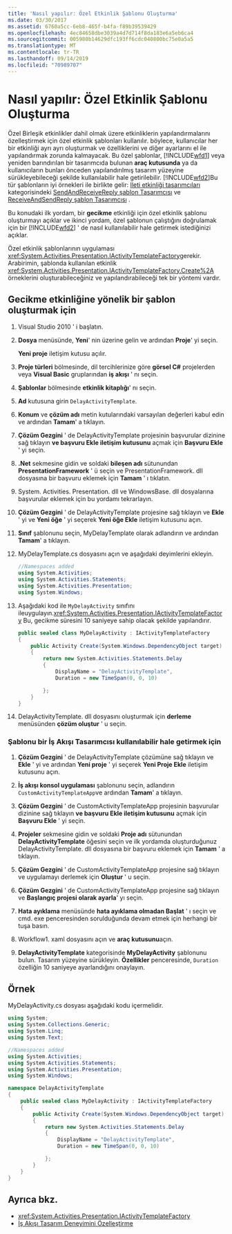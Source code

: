 ```yaml
---
title: 'Nasıl yapılır: Özel Etkinlik Şablonu Oluşturma'
ms.date: 03/30/2017
ms.assetid: 6760a5cc-6eb8-465f-b4fa-f89b39539429
ms.openlocfilehash: 4ec84658dbe3039a4d7d714f8da183e6a5eb6ca4
ms.sourcegitcommit: 005980b14629dfc193ff6cdc040800bc75e0a5a5
ms.translationtype: MT
ms.contentlocale: tr-TR
ms.lasthandoff: 09/14/2019
ms.locfileid: "70989707"
---
```

# <a name="how-to-create-a-custom-activity-template"></a>Nasıl yapılır: Özel Etkinlik Şablonu Oluşturma

Özel Birleşik etkinlikler dahil olmak üzere etkinliklerin yapılandırmalarını özelleştirmek için özel etkinlik şablonları kullanılır. böylece, kullanıcılar her bir etkinliği ayrı ayrı oluşturmak ve özelliklerini ve diğer ayarlarını el ile yapılandırmak zorunda kalmayacak. Bu özel şablonlar, [!INCLUDE[wfd1](../../../includes/wfd1-md.md)] veya yeniden barındırılan bir tasarımcıda bulunan **araç kutusunda** ya da kullanıcıların bunları önceden yapılandırılmış tasarım yüzeyine sürükleyebileceği şekilde kullanılabilir hale getirilebilir. [!INCLUDE[wfd2](../../../includes/wfd2-md.md)]Bu tür şablonların iyi örnekleri ile birlikte gelir: [Ileti etkinliği tasarımcıları](/visualstudio/workflow-designer/messaging-activity-designers) kategorisindeki [SendAndReceiveReply şablon Tasarımcısı](/visualstudio/workflow-designer/sendandreceivereply-template-designer) ve [ReceiveAndSendReply şablon Tasarımcısı](/visualstudio/workflow-designer/receiveandsendreply-template-designer) .

 Bu konudaki ilk yordam, bir **gecikme** etkinliği için özel etkinlik şablonu oluşturmayı açıklar ve ikinci yordam, özel şablonun çalıştığını doğrulamak için bir [!INCLUDE[wfd2](../../../includes/wfd2-md.md)] ' de nasıl kullanılabilir hale getirmek istediğinizi açıklar.

 Özel etkinlik şablonlarının uygulaması <xref:System.Activities.Presentation.IActivityTemplateFactory>gerekir. Arabirimin, şablonda kullanılan etkinlik <xref:System.Activities.Presentation.IActivityTemplateFactory.Create%2A> örneklerini oluşturabileceğiniz ve yapılandırabileceği tek bir yöntemi vardır.

## <a name="to-create-a-template-for-the-delay-activity"></a>Gecikme etkinliğine yönelik bir şablon oluşturmak için

1. Visual Studio 2010 ' i başlatın.

2. **Dosya** menüsünde, **Yeni**' nin üzerine gelin ve ardından **Proje**' yi seçin.

     **Yeni proje** iletişim kutusu açılır.

3. **Proje türleri** bölmesinde, dil tercihlerinize göre **görsel C#**  projelerden veya **Visual Basic** gruplarından **iş akışı** ' nı seçin.

4. **Şablonlar** bölmesinde **etkinlik kitaplığı**' nı seçin.

5. **Ad** kutusuna girin `DelayActivityTemplate`.

6. **Konum** ve **çözüm adı** metin kutularındaki varsayılan değerleri kabul edin ve ardından **Tamam**' a tıklayın.

7. **Çözüm Gezgini** ' de DelayActivityTemplate projesinin başvurular dizinine sağ tıklayın **ve başvuru Ekle iletişim kutusunu** açmak için **Başvuru Ekle** ' yi seçin.

8. **.Net** sekmesine gidin ve soldaki **bileşen adı** sütunundan **PresentationFramework** ' ü seçin ve PresentationFramework. dll dosyasına bir başvuru eklemek için **Tamam** ' ı tıklatın.

9. System. Activities. Presentation. dll ve WindowsBase. dll dosyalarına başvurular eklemek için bu yordamı tekrarlayın.

10. **Çözüm Gezgini** ' de DelayActivityTemplate projesine sağ tıklayın ve **Ekle** ' yi ve **Yeni öğe** ' yi seçerek **Yeni öğe Ekle** iletişim kutusunu açın.

11. **Sınıf** şablonunu seçin, MyDelayTemplate olarak adlandırın ve ardından **Tamam**' a tıklayın.

12. MyDelayTemplate.cs dosyasını açın ve aşağıdaki deyimlerini ekleyin.

    ```csharp
    //Namespaces added
    using System.Activities;
    using System.Activities.Statements;
    using System.Activities.Presentation;
    using System.Windows;
    ```

13. Aşağıdaki kod ile `MyDelayActivity` sınıfını ileuygulayın.<xref:System.Activities.Presentation.IActivityTemplateFactory> Bu, gecikme süresini 10 saniyeye sahip olacak şekilde yapılandırır.

    ```csharp
    public sealed class MyDelayActivity : IActivityTemplateFactory
    {
        public Activity Create(System.Windows.DependencyObject target)
        {
            return new System.Activities.Statements.Delay
            {
                DisplayName = "DelayActivityTemplate",
                Duration = new TimeSpan(0, 0, 10)

            };
        }
    }
    ```

14. DelayActivityTemplate. dll dosyasını oluşturmak için **derleme** menüsünden **çözüm oluştur** ' u seçin.

### <a name="to-make-the-template-available-in-a-workflow-designer"></a>Şablonu bir İş Akışı Tasarımcısı kullanılabilir hale getirmek için

1. **Çözüm Gezgini** ' de DelayActivityTemplate çözümüne sağ tıklayın ve **Ekle** ' yi ve ardından **Yeni proje** ' yi seçerek **Yeni Proje Ekle** iletişim kutusunu açın.

2. **İş akışı konsol uygulaması** şablonunu seçin, adlandırın `CustomActivityTemplateApp`ve ardından **Tamam**' a tıklayın.

3. **Çözüm Gezgini** ' de CustomActivityTemplateApp projesinin başvurular dizinine sağ tıklayın **ve başvuru Ekle iletişim kutusunu** açmak için **Başvuru Ekle** ' yi seçin.

4. **Projeler** sekmesine gidin ve soldaki **Proje adı** sütunundan **DelayActivityTemplate** öğesini seçin ve ilk yordamda oluşturduğunuz DelayActivityTemplate. dll dosyasına bir başvuru eklemek için **Tamam** ' a tıklayın.

5. **Çözüm Gezgini** ' de CustomActivityTemplateApp projesine sağ tıklayın ve uygulamayı derlemek için **Oluştur** ' u seçin.

6. **Çözüm Gezgini** ' de CustomActivityTemplateApp projesine sağ tıklayın ve **Başlangıç projesi olarak ayarla**' yı seçin.

7. **Hata ayıklama** menüsünde **hata ayıklama olmadan Başlat** ' ı seçin ve cmd. exe penceresinden sorulduğunda devam etmek için herhangi bir tuşa basın.

8. Workflow1. xaml dosyasını açın ve **araç kutusunu**açın.

9. **DelayActivityTemplate** kategorisinde **MyDelayActivity** şablonunu bulun. Tasarım yüzeyine sürükleyin. **Özellikler** penceresinde, `Duration` özelliğin 10 saniyeye ayarlandığını onaylayın.

## <a name="example"></a>Örnek
 MyDelayActivity.cs dosyası aşağıdaki kodu içermelidir.

```csharp
using System;
using System.Collections.Generic;
using System.Linq;
using System.Text;

//Namespaces added
using System.Activities;
using System.Activities.Statements;
using System.Activities.Presentation;
using System.Windows;

namespace DelayActivityTemplate
{
    public sealed class MyDelayActivity : IActivityTemplateFactory
    {
        public Activity Create(System.Windows.DependencyObject target)
        {
            return new System.Activities.Statements.Delay
            {
                DisplayName = "DelayActivityTemplate",
                Duration = new TimeSpan(0, 0, 10)

            };
        }
    }
}
```

## <a name="see-also"></a>Ayrıca bkz.

- <xref:System.Activities.Presentation.IActivityTemplateFactory>
- [İş Akışı Tasarım Deneyimini Özelleştirme](customizing-the-workflow-design-experience.md)
